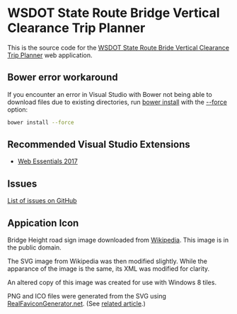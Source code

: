 WSDOT State Route Bridge Vertical Clearance Trip Planner
========================================================

This is the source code for the [WSDOT State Route Bride Vertical Clearance Trip Planner] web application.

Bower error workaround
----------------------

If you encounter an error in Visual Studio with Bower not being able to download files due to existing directories, run [bower install] with the [--force] option:

```bash
bower install --force
```

Recommended Visual Studio Extensions
------------------------------------
* [Web Essentials 2017]

Issues
------

[List of issues on GitHub](https://github.com/WSDOT-GIS/bridge-clearance-app/issues)

Appication Icon
---------------

Bridge Height road sign image downloaded from [Wikipedia](http://en.wikipedia.org/wiki/File:MUTCD_W12-2.svg). This image is in the public domain.

The SVG image from Wikipedia was then modified slightly. While the apparance of the image is the same, its XML was modified for clarity.

An altered copy of this image was created for use with Windows 8 tiles.

PNG and ICO files were generated from the SVG using [RealFaviconGenerator.net]. (See [related article](http://css-tricks.com/favicon-quiz/).)

[RealFaviconGenerator.net]:http://RealFaviconGenerator.net
[Web Essentials 2017]:https://marketplace.visualstudio.com/items?itemName=MadsKristensen.WebExtensionPack2017
[bower install]:https://bower.io/docs/api/#install
[--force]:https://bower.io/docs/api/#force
[WSDOT State Route Bride Vertical Clearance Trip Planner]:http://www.wsdot.wa.gov/data/tools/bridgeclearance/